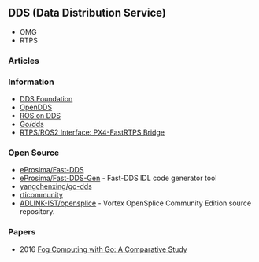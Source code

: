 ## DDS (Data Distribution Service)
- OMG
- RTPS


### Articles


### Information
- [DDS Foundation](https://www.dds-foundation.org/)
- [OpenDDS](https://opendds.org/)
- [ROS on DDS](https://design.ros2.org/articles/ros_on_dds.html)
- [Go/dds](https://libs.garden/go/search?q=dds)
- [RTPS/ROS2 Interface: PX4-FastRTPS Bridge](https://docs.px4.io/master/en/middleware/micrortps.html)



### Open Source
- [eProsima/Fast-DDS](https://github.com/eProsima/Fast-DDS)
- [eProsima/Fast-DDS-Gen](https://github.com/eProsima/Fast-DDS-Gen) - Fast-DDS IDL code generator tool
- [yangchenxing/go-dds](https://github.com/yangchenxing/go-dds)
- [rticommunity](https://github.com/rticommunity?language=c&type=source)
- [ADLINK-IST/opensplice](https://github.com/ADLINK-IST/opensplice) -  Vortex OpenSplice Community Edition source repository.


### Papers
- 2016 [Fog Computing with Go: A Comparative Study](https://core.ac.uk/download/pdf/70983887.pdf)


